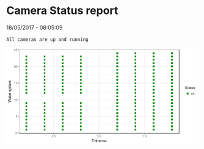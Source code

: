Camera Status report
================
18/05/2017 - 08:05:09

    All cameras are up and running

![](camreport_files/figure-markdown_github/unnamed-chunk-2-1.png)
